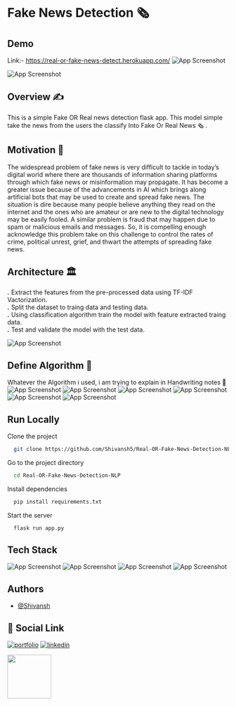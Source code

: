 
# Fake News Detection 🗞



## Demo
Link:- https://real-or-fake-news-detect.herokuapp.com/
![App Screenshot](https://raw.githubusercontent.com/Shivansh5/my-image/main/Screenshot%20from%202021-11-21%2020-11-42.png)

![App Screenshot](https://github.com/Shivansh5/my-image/blob/main/Screenshot%20from%202021-11-21%2019-59-42.png?raw=true)

## Overview ✍️
This is a simple Fake OR Real news detection flask app. This model simple take the news from the users the classify Into Fake Or Real News 🗞 . 



## Motivation 💪
The widespread problem of fake news is 
very difficult to tackle in today’s 
digital world where there are thousands
 of
information sharing platforms through
 which fake news or misinformation may
  propagate. It has become a greater
issue because of the advancements in AI 
which brings along artificial bots that may be used to create and spread fake
news. The situation is dire because many people believe anything they read on the internet and the ones who are
amateur or are new to the digital technology may be easily fooled. A similar problem is fraud that may happen due to
spam or malicious emails and messages. So, it is compelling enough acknowledge this problem take on this challenge
to control the rates of crime, political unrest, grief, and thwart the attempts of spreading fake news.
## Architecture 🏛

***.*** Extract the features from the pre-processed data using TF-IDF Vactorization.\
***.*** Split the dataset to traing data and testing data. \
***.*** Using classification algorithm train the model with feature extracted traing data. \
***.*** Test and validate the model with the test data. 


![App Screenshot](https://raw.githubusercontent.com/Shivansh5/my-image/main/Screenshot%20from%202021-11-21%2020-45-53.png)
## Define Algorithm 🧠
Whatever the Algorithm i used, i am trying to explain in Handwriting notes 📓
![App Screenshot](https://raw.githubusercontent.com/Shivansh5/my-image/main/IMG_20211121_213254.jpg)
![App Screenshot](https://github.com/Shivansh5/my-image/blob/main/IMG_20211121_213413.jpg?raw=true)
![App Screenshot](https://github.com/Shivansh5/my-image/blob/main/IMG_20211121_213657.jpg?raw=true)
![App Screenshot](https://github.com/Shivansh5/my-image/blob/main/IMG_20211121_213824.jpg?raw=true)
![App Screenshot](https://github.com/Shivansh5/my-image/blob/main/IMG_20211121_213951.jpg?raw=true)
![App Screenshot](https://github.com/Shivansh5/my-image/blob/main/IMG_20211121_214048.jpg?raw=true)

## Run Locally

Clone the project

```bash
  git clone https://github.com/Shivansh5/Real-OR-Fake-News-Detection-NLP-
```

Go to the project directory

```bash
  cd Real-OR-Fake-News-Detection-NLP
```

Install dependencies

```bash
  pip install requirements.txt
```

Start the server

```bash
  flask run app.py
```



## Tech Stack

![App Screenshot](https://camo.githubusercontent.com/3638770a498aa8a62be0fb35f9217dbc78a50d739e1f6cdc64ef88def23aa1ec/68747470733a2f2f666c61736b2e70616c6c65747370726f6a656374732e636f6d2f656e2f312e312e782f5f696d616765732f666c61736b2d6c6f676f2e706e67)
![App Screenshot](https://raw.githubusercontent.com/docker-library/docs/01c12653951b2fe592c1f93a13b4e289ada0e3a1/python/logo.png)
![App Screenshot](https://camo.githubusercontent.com/a36ba2ddbad5deb001d427c5875162c4622af3cb0fa0f093f3504a4d4feaf274/68747470733a2f2f6e756d626572312e636f2e7a612f77702d636f6e74656e742f75706c6f6164732f323031372f31302f67756e69636f726e5f6c6f676f2d3330307838352e706e67)
![App Screenshot](https://encrypted-tbn0.gstatic.com/images?q=tbn:ANd9GcSh8Xw9Nb5r_dZDgU4IFNOFU4tEN70d9nOkAI0GrMWhNXTp7-udVoqszVwSH7wq4c9Urpg&usqp=CAU)




## Authors

- [@Shivansh](https://www.linkedin.com/in/shivansh5/)


## 🔗 Social Link
[![portfolio](https://img.shields.io/badge/my_portfolio-000?style=for-the-badge&logo=ko-fi&logoColor=white)](https://sites.google.com/view/shivansh5)
[![linkedin](https://img.shields.io/badge/linkedin-0A66C2?style=for-the-badge&logo=linkedin&logoColor=white)](https://www.linkedin.com/in/shivansh5/)

<img src="https://github.com/Shivansh5/my-image/blob/main/IMG_20211024_192509_1.jpg?raw=true" height=100 weight=100/>
